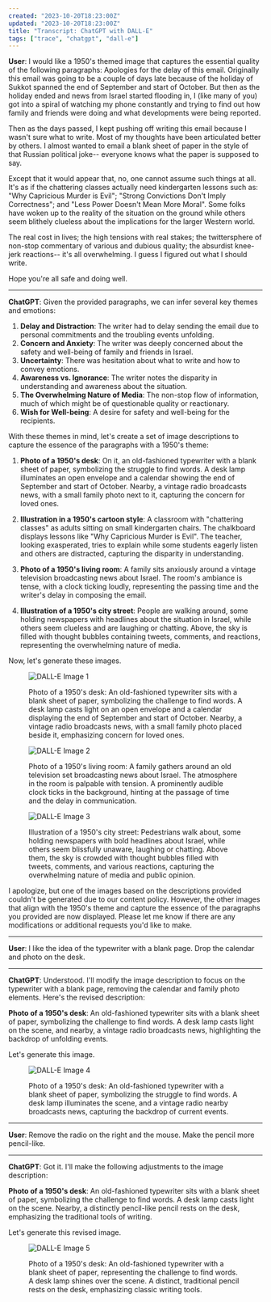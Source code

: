 ```yaml
---
created: "2023-10-20T18:23:00Z"
updated: "2023-10-20T18:23:00Z"
title: "Transcript: ChatGPT with DALL-E"
tags: ["trace", "chatgpt", "dall-e"]
---
```


**User**: I would like a 1950's themed image that captures the essential quality of the following paragraphs: Apologies for the delay of this email. Originally this email was going to be a couple of days late because of the holiday of Sukkot spanned the end of September and start of October. But then as the holiday ended and news from Israel started flooding in, I (like many of you) got into a spiral of watching my phone constantly and trying to find out how family and friends were doing and what developments were being reported.

Then as the days passed, I kept pushing off writing this email because I wasn't sure what to write. Most of my thoughts have been articulated better by others. I almost wanted to email a blank sheet of paper in the style of that Russian political joke-- everyone knows what the paper is supposed to say.

Except that it would appear that, no, one cannot assume such things at all. It's as if the chattering classes actually need kindergarten lessons such as: "Why Capricious Murder is Evil"; "Strong Convictions Don't Imply Correctness"; and "Less Power Doesn't Mean More Moral". Some folks have woken up to the reality of the situation on the ground while others seem blithely clueless about the implications for the larger Western world.

The real cost in lives; the high tensions with real stakes; the twittersphere of non-stop commentary of various and dubious quality; the absurdist knee-jerk reactions-- it's all overwhelming. I guess I figured out what I should write.

Hope you're all safe and doing well.

---

**ChatGPT**: Given the provided paragraphs, we can infer several key themes and emotions:

1. **Delay and Distraction**: The writer had to delay sending the email due to personal commitments and the troubling events unfolding.
1. **Concern and Anxiety**: The writer was deeply concerned about the safety and well-being of family and friends in Israel.
1. **Uncertainty**: There was hesitation about what to write and how to convey emotions.
1. **Awareness vs. Ignorance**: The writer notes the disparity in understanding and awareness about the situation.
1. **The Overwhelming Nature of Media**: The non-stop flow of information, much of which might be of questionable quality or reactionary.
1. **Wish for Well-being**: A desire for safety and well-being for the recipients.

With these themes in mind, let's create a set of image descriptions to capture the essence of the paragraphs with a 1950's theme:

1. **Photo of a 1950's desk**: On it, an old-fashioned typewriter with a blank sheet of paper, symbolizing the struggle to find words. A desk lamp illuminates an open envelope and a calendar showing the end of September and start of October. Nearby, a vintage radio broadcasts news, with a small family photo next to it, capturing the concern for loved ones.

1. **Illustration in a 1950's cartoon style**: A classroom with "chattering classes" as adults sitting on small kindergarten chairs. The chalkboard displays lessons like "Why Capricious Murder is Evil". The teacher, looking exasperated, tries to explain while some students eagerly listen and others are distracted, capturing the disparity in understanding.

1. **Photo of a 1950's living room**: A family sits anxiously around a vintage television broadcasting news about Israel. The room's ambiance is tense, with a clock ticking loudly, representing the passing time and the writer's delay in composing the email.

1. **Illustration of a 1950's city street**: People are walking around, some holding newspapers with headlines about the situation in Israel, while others seem clueless and are laughing or chatting. Above, the sky is filled with thought bubbles containing tweets, comments, and reactions, representing the overwhelming nature of media.

Now, let's generate these images.

<!-- test 5 -->

<figure>

![DALL-E Image 1](./2023-10-20-transcript-chatgpt-with-dall-e/dall-e-1.png)

<figcaption>
Photo of a 1950's desk: An old-fashioned typewriter sits with a blank sheet of paper, symbolizing the challenge to find words. A desk lamp casts light on an open envelope and a calendar displaying the end of September and start of October. Nearby, a vintage radio broadcasts news, with a small family photo placed beside it, emphasizing concern for loved ones.
</figcaption>
</figure>

<figure>

![DALL-E Image 2](./2023-10-20-transcript-chatgpt-with-dall-e/dall-e-2.png)

<figcaption>
Photo of a 1950's living room: A family gathers around an old television set broadcasting news about Israel. The atmosphere in the room is palpable with tension. A prominently audible clock ticks in the background, hinting at the passage of time and the delay in communication.
</figcaption>
</figure>

<figure>

![DALL-E Image 3](./2023-10-20-transcript-chatgpt-with-dall-e/dall-e-3.png)

<figcaption>
Illustration of a 1950's city street: Pedestrians walk about, some holding newspapers with bold headlines about Israel, while others seem blissfully unaware, laughing or chatting. Above them, the sky is crowded with thought bubbles filled with tweets, comments, and various reactions, capturing the overwhelming nature of media and public opinion.
</figcaption>
</figure>

I apologize, but one of the images based on the descriptions provided couldn't be generated due to our content policy. However, the other images that align with the 1950's theme and capture the essence of the paragraphs you provided are now displayed. Please let me know if there are any modifications or additional requests you'd like to make.

---

**User**: I like the idea of the typewriter with a blank page. Drop the calendar and photo on the desk.

---

**ChatGPT**: Understood. I'll modify the image description to focus on the typewriter with a blank page, removing the calendar and family photo elements. Here's the revised description:

**Photo of a 1950's desk**: An old-fashioned typewriter sits with a blank sheet of paper, symbolizing the challenge to find words. A desk lamp casts light on the scene, and nearby, a vintage radio broadcasts news, highlighting the backdrop of unfolding events.

Let's generate this image.

<figure>

![DALL-E Image 4](./2023-10-20-transcript-chatgpt-with-dall-e/dall-e-4.png)

<figcaption>
Photo of a 1950's desk: An old-fashioned typewriter with a blank sheet of paper, symbolizing the struggle to find words. A desk lamp illuminates the scene, and a vintage radio nearby broadcasts news, capturing the backdrop of current events.
</figcaption>
</figure>

---

**User**: Remove the radio on the right and the mouse. Make the pencil more pencil-like.

---

**ChatGPT**: Got it. I'll make the following adjustments to the image description:

**Photo of a 1950's desk**: An old-fashioned typewriter sits with a blank sheet of paper, symbolizing the challenge to find words. A desk lamp casts light on the scene. Nearby, a distinctly pencil-like pencil rests on the desk, emphasizing the traditional tools of writing.

Let's generate this revised image.

<figure>

![DALL-E Image 5](./2023-10-20-transcript-chatgpt-with-dall-e/dall-e-5.png)

<figcaption>
Photo of a 1950's desk: An old-fashioned typewriter with a blank sheet of paper, representing the challenge to find words. A desk lamp shines over the scene. A distinct, traditional pencil rests on the desk, emphasizing classic writing tools.
</figcaption>
</figure>
